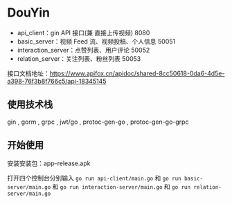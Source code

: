 # DouYin


- api_client：gin API 接口(兼 直接上传视频)    8080
- basic_server：视频 Feed 流、视频投稿、个人信息    50051
- interaction_server：点赞列表、用户评论    50052
- relation_server：关注列表、粉丝列表    50053


接口文档地址：https://www.apifox.cn/apidoc/shared-8cc50618-0da6-4d5e-a398-76f3b8f766c5/api-18345145

## 使用技术栈

gin , gorm , grpc , jwt/go , protoc-gen-go , protoc-gen-go-grpc
## 开始使用

安装安装包：app-release.apk

打开四个控制台分别输入 `go run api-client/main.go` 和 `go run basic-server/main.go`  和   `go run interaction-server/main.go` 和  `go run relation-server/main.go`



